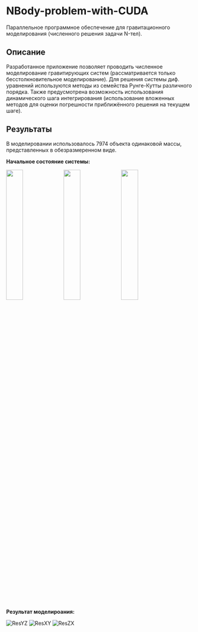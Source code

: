# NBody-problem-with-CUDA
Параллельное программное обеспечение для гравитационного моделирования (численного решения задачи N-тел).
## Описание
Разработанное приложение позволяет проводить численное моделирование гравитирующих систем (рассматривается только бесстолкновительное моделирование). Для решения системы диф. уравнений используются методы из семейства Рунге-Кутты различного порядка. Также предусмотрена возможность использования динамического шага интегрирования (использование вложенных методов для оценки погрешности приближённого решения на текущем шаге).
## Результаты
В моделировании использовалось 7974 объекта одинаковой массы, представленных в обезразмеренном виде.

<strong>Начальное состояние системы:</strong>

<img src="https://user-images.githubusercontent.com/76095519/214595667-be03dc84-01bb-4bb1-ae0e-a47a75f33e5b.png" width="30%"> <img src="https://user-images.githubusercontent.com/76095519/214595699-6f804833-059f-4e85-a899-67ed1caa4990.png" width="30%">
<img src="https://user-images.githubusercontent.com/76095519/214595719-08818ba2-2416-4f15-a00f-80702e5a2c2e.png" width="30%">

<strong>Результат моделироания:</strong>

![ResYZ](https://user-images.githubusercontent.com/76095519/214595786-b478fd49-e3ba-4f91-bb5e-59305bdedfaf.png)
![ResXY](https://user-images.githubusercontent.com/76095519/214595809-932eb214-f1d8-4f5a-a306-f9a90a191219.png)
![ResZX](https://user-images.githubusercontent.com/76095519/214595822-060031c8-9aa8-40b6-919a-ab051f63a3cb.png)
